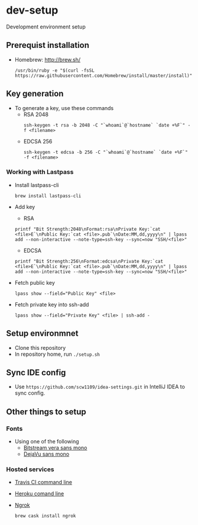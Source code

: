 # dev-setup
Development environment setup

## Prerequist installation
 * Homebrew: http://brew.sh/

   ```
   /usr/bin/ruby -e "$(curl -fsSL https://raw.githubusercontent.com/Homebrew/install/master/install)"
   ```

## Key generation
 * To generate a key, use these commands
   * RSA 2048
     ```
     ssh-keygen -t rsa -b 2048 -C "`whoami`@`hostname` `date +%F`" -f <filename>
     ```
   * EDCSA 256
     ```
     ssh-keygen -t edcsa -b 256 -C "`whoami`@`hostname` `date +%F`" -f <filename>
     ```

### Working with Lastpass
 * Install lastpass-cli
   ```
   brew install lastpass-cli
   ```

 * Add key 
   * RSA
   ```
   printf "Bit Strength:2048\nFormat:rsa\nPrivate Key:`cat <file>E`\nPublic Key:`cat <file>.pub`\nDate:MM,dd,yyyy\n" | lpass add --non-interactive --note-type=ssh-key --sync=now "SSH/<file>"
   ```
   * EDCSA
   ```
   printf "Bit Strength:256\nFormat:edcsa\nPrivate Key:`cat <file>E`\nPublic Key:`cat <file>.pub`\nDate:MM,dd,yyyy\n" | lpass add --non-interactive --note-type=ssh-key --sync=now "SSH/<file>"
   ```

 * Fetch public key
   ```
   lpass show --field="Public Key" <file>
   ```

 * Fetch private key into ssh-add
   ```
   lpass show --field="Private Key" <file> | ssh-add -
   ```

## Setup environmnet
 * Clone this repository
 * In repository home, run ```./setup.sh```

## Sync IDE config
 * Use ```https://github.com/scw1109/idea-settings.git``` in IntelliJ IDEA to sync config.

## Other things to setup
### Fonts
 * Using one of the following
   * [Bitstream vera sans mono](http://www.dafont.com/bitstream-vera-mono.font)
   * [DejaVu sans mono](https://www.fontsquirrel.com/fonts/dejavu-sans-mono)

### Hosted services
 * [Travis CI command line](https://github.com/travis-ci/travis.rb#installation)
 * [Heroku comand line](https://devcenter.heroku.com/articles/heroku-cli#download-and-install)
 * [Ngrok](https://ngrok.com)

   ```
   brew cask install ngrok
   ```
